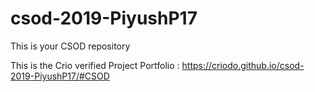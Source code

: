# csod-2019-PiyushP17
This is your CSOD repository

This is the Crio verified Project Portfolio :  https://criodo.github.io/csod-2019-PiyushP17/#CSOD
